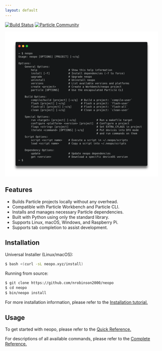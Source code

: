 ```yaml
---
layout: default
---
```


[![Build Status](https://travis-ci.org/nrobinson2000/neopo.svg?branch=master)](https://travis-ci.org/nrobinson2000/neopo)
[![Particle Community](https://img.shields.io/badge/particle-community-informational)](https://community.particle.io/t/neopo-a-lightweight-solution-for-local-particle-development/56378?u=nrobinson2000)

![Neopo Screenshot](assets/images/neopo-carbon.png)

## Features

- Builds Particle projects locally without any overhead.
- Compatible with Particle Workbench and Particle CLI.
- Installs and manages necessary Particle dependencies.
- Built with Python using only the standard library.
- Supports Linux, macOS, Windows, and Raspberry Pi.
- Supports tab completion to assist development.

## Installation

Universal Installer (Linux/macOS):

```bash
$ bash <(curl -sL neopo.xyz/install)
```

Running from source:

```bash
$ git clone https://github.com/nrobinson2000/neopo
$ cd neopo
$ bin/neopo install
```

For more installation information, please refer to the [Installation tutorial.](tutorials/install.html)

<script id="asciicast-351102" src="https://asciinema.org/a/351102.js" async></script>

## Usage

To get started with neopo, please refer to the [Quick Reference.](docs/quick-docs.html)

For descriptions of all available commands, please refer to the [Complete Reference.](docs/full-docs.html)